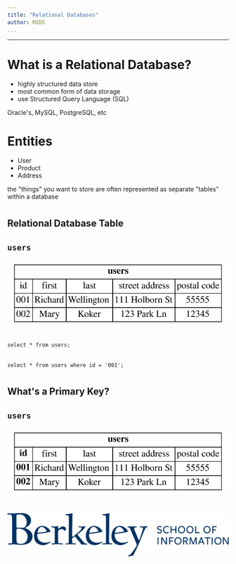 ```yaml
---
title: "Relational Databases"
author: MIDS
...
```


---

# What is a Relational Database?

- highly structured data store
- most common form of data storage
- use Structured Query Language (SQL)

<div class="notes">
Oracle's, MySQL, PostgreSQL, etc
</div>

# Entities

- User
- Product
- Address

<div class="notes">
the "things" you want to store
are often represented as separate "tables" within a database
</div>


#
## Relational Database Table
## `users`

![](4.2.2-rdb-table-users.svg)


## 

`select * from users;`

## 

`select * from users where id = '001';`

#
## What's a Primary Key?
## `users`

![](4.2.2-rdb-table-users-id.svg)




#

<img class="logo" src="images/berkeley-school-of-information-logo.png"/>


